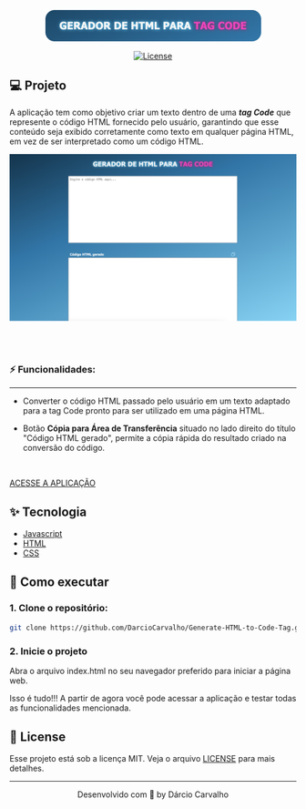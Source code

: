 <p align="center">
  <img alt="DNC Soft Solutions - Gerador de HTML para Tag Code" src="public/assets/logo.png" />
</p>

<p align="center">
  <a href="LICENSE"><img  src="https://img.shields.io/static/v1?label=License&message=MIT&color=F7DD43&labelColor=202024" alt="License"></a>
</p>

## 💻 Projeto

A aplicação tem como objetivo criar um texto dentro de uma ***tag Code*** que represente o código HTML fornecido pelo usuário, garantindo que esse conteúdo seja exibido corretamente como texto em qualquer página HTML, em vez de ser interpretado como um código HTML.

![Gerador de HTML para Tag Code](public/assets/screen.png)


<br><br>

### ⚡ Funcionalidades:
---

- Converter o código HTML passado pelo usuário em um texto adaptado para a tag Code pronto para ser utilizado em uma página HTML.

- Botão **Cópia para Área de Transferência** situado no lado direito do título "Código HTML gerado", permite a cópia rápida do resultado criado na conversão do código.

<!-- - Aplicação Responsiva -->
<br>

[ACESSE A APLICAÇÃO](https://darciocarvalho.github.io/Generate-HTML-to-Code-Tag/)

## ✨ Tecnologia

- [Javascript](https://developer.mozilla.org/pt-BR/docs/Web/JavaScript)
- [HTML](https://developer.mozilla.org/pt-BR/docs/Web/HTML)
- [CSS](https://developer.mozilla.org/pt-BR/docs/Web/CSS)

## 🚀 Como executar

### 1. Clone o repositório:
```bash
git clone https://github.com/DarcioCarvalho/Generate-HTML-to-Code-Tag.git
```

### 2. Inicie o projeto
Abra o arquivo index.html no seu navegador preferido para iniciar a página web.


Isso é tudo!!! A partir de agora você pode acessar a aplicação e testar todas as funcionalidades mencionada.


## 📝 License

Esse projeto está sob a licença MIT. Veja o arquivo [LICENSE](LICENSE) para mais detalhes.

---

<p align="center">
  Desenvolvido com 🤩 by Dárcio Carvalho
</p>

